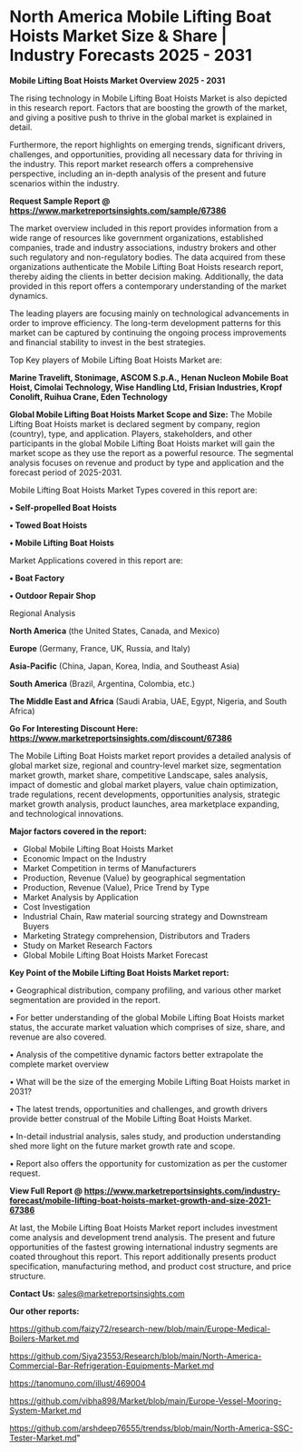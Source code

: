 # North America Mobile Lifting Boat Hoists Market Size & Share | Industry Forecasts 2025 - 2031

<Strong> Mobile Lifting Boat Hoists Market Overview 2025 - 2031</strong>

The rising technology in Mobile Lifting Boat Hoists Market is also depicted in this research report. Factors that are boosting the growth of the market, and giving a positive push to thrive in the global market is explained in detail.

Furthermore, the report highlights on emerging trends, significant drivers, challenges, and opportunities, providing all necessary data for thriving in the industry. This report market research offers a comprehensive perspective, including an in-depth analysis of the present and future scenarios within the industry.

<strong>Request Sample Report @ <a href=https://www.marketreportsinsights.com/sample/67386>https://www.marketreportsinsights.com/sample/67386</a></strong>

The market overview included in this report provides information from a wide range of resources like government organizations, established companies, trade and industry associations, industry brokers and other such regulatory and non-regulatory bodies. The data acquired from these organizations authenticate the Mobile Lifting Boat Hoists research report, thereby aiding the clients in better decision making. Additionally, the data provided in this report offers a contemporary understanding of the market dynamics.

The leading players are focusing mainly on technological advancements in order to improve efficiency. The long-term development patterns for this market can be captured by continuing the ongoing process improvements and financial stability to invest in the best strategies.

Top Key players of Mobile Lifting Boat Hoists Market are:

<strong>Marine Travelift, Stonimage, ASCOM S.p.A., Henan Nucleon Mobile Boat Hoist, Cimolai Technology, Wise Handling Ltd, Frisian Industries, Kropf Conolift, Ruihua Crane, Eden Technology</strong>

<strong><b>Global Mobile Lifting Boat Hoists Market Scope and Size:</b></strong>
The Mobile Lifting Boat Hoists market is declared segment by company, region (country), type, and application. Players, stakeholders, and other participants in the global Mobile Lifting Boat Hoists market will gain the market scope as they use the report as a powerful resource. The segmental analysis focuses on revenue and product by type and application and the forecast period of 2025-2031.

Mobile Lifting Boat Hoists Market Types covered in this report are:

<strong>• Self-propelled Boat Hoists

• Towed Boat Hoists

• Mobile Lifting Boat Hoists</strong>

Market Applications covered in this report are:

<strong>• Boat Factory

• Outdoor Repair Shop</strong> 

Regional Analysis

<strong>North America</strong> (the United States, Canada, and Mexico)

<strong>Europe</strong> (Germany, France, UK, Russia, and Italy)

<strong>Asia-Pacific</strong> (China, Japan, Korea, India, and Southeast Asia)

<strong>South America</strong> (Brazil, Argentina, Colombia, etc.)

<strong>The Middle East and Africa</strong> (Saudi Arabia, UAE, Egypt, Nigeria, and South Africa)

<strong>Go For Interesting Discount Here: <a href=https://www.marketreportsinsights.com/discount/67386>https://www.marketreportsinsights.com/discount/67386</a></strong>

The Mobile Lifting Boat Hoists market report provides a detailed analysis of global market size, regional and country-level market size, segmentation market growth, market share, competitive Landscape, sales analysis, impact of domestic and global market players, value chain optimization, trade regulations, recent developments, opportunities analysis, strategic market growth analysis, product launches, area marketplace expanding, and technological innovations.

<strong><b>Major factors covered in the report:</b></strong>
<ul>
  <li>Global Mobile Lifting Boat Hoists Market </li>
  <li>Economic Impact on the Industry</li>
  <li>Market Competition in terms of Manufacturers</li>
  <li>Production, Revenue (Value) by geographical segmentation</li>
  <li>Production, Revenue (Value), Price Trend by Type</li>
  <li>Market Analysis by Application</li>
  <li>Cost Investigation</li>
  <li>Industrial Chain, Raw material sourcing strategy and Downstream Buyers</li>
  <li>Marketing Strategy comprehension, Distributors and Traders</li>
  <li>Study on Market Research Factors</li>
  <li>Global Mobile Lifting Boat Hoists Market Forecast</li>
</ul>

<strong><b>Key Point of the Mobile Lifting Boat Hoists Market report:</b></strong>

• Geographical distribution, company profiling, and various other market segmentation are provided in the report.

• For better understanding of the global Mobile Lifting Boat Hoists market status, the accurate market valuation which comprises of size, share, and revenue are also covered.

• Analysis of the competitive dynamic factors better extrapolate the complete market overview

• What will be the size of the emerging Mobile Lifting Boat Hoists market in 2031?

• The latest trends, opportunities and challenges, and growth drivers provide better construal of the Mobile Lifting Boat Hoists Market.

• In-detail industrial analysis, sales study, and production understanding shed more light on the future market growth rate and scope.

• Report also offers the opportunity for customization as per the customer request.

<strong><b>View Full Report @ <a href=https://www.marketreportsinsights.com/industry-forecast/mobile-lifting-boat-hoists-market-growth-and-size-2021-67386>https://www.marketreportsinsights.com/industry-forecast/mobile-lifting-boat-hoists-market-growth-and-size-2021-67386</a></b></strong>


At last, the Mobile Lifting Boat Hoists Market report includes investment come analysis and development trend analysis. The present and future opportunities of the fastest growing international industry segments are coated throughout this report. This report additionally presents product specification, manufacturing method, and product cost structure, and price structure.

<strong>Contact Us:</strong>
sales@marketreportsinsights.com

<strong>Our other reports:</strong>

<a href=https://github.com/faizy72/research-new/blob/main/Europe-Medical-Boilers-Market.md>https://github.com/faizy72/research-new/blob/main/Europe-Medical-Boilers-Market.md</a>

<a href=https://github.com/Siya23553/Research/blob/main/North-America-Commercial-Bar-Refrigeration-Equipments-Market.md>https://github.com/Siya23553/Research/blob/main/North-America-Commercial-Bar-Refrigeration-Equipments-Market.md</a>

<a href=https://tanomuno.com/illust/469004>https://tanomuno.com/illust/469004</a>

<a href=https://github.com/vibha898/Market/blob/main/Europe-Vessel-Mooring-System-Market.md>https://github.com/vibha898/Market/blob/main/Europe-Vessel-Mooring-System-Market.md</a>

<a href=https://github.com/arshdeep76555/trendss/blob/main/North-America-SSC-Tester-Market.md>https://github.com/arshdeep76555/trendss/blob/main/North-America-SSC-Tester-Market.md</a>"
